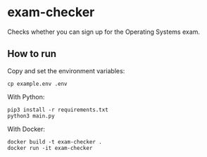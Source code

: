 # exam-checker
Checks whether you can sign up for the Operating Systems exam.


## How to run

Copy and set the environment variables:
```
cp example.env .env
```

With Python:
```
pip3 install -r requirements.txt
python3 main.py
```

With Docker:
```
docker build -t exam-checker .
docker run -it exam-checker
```
